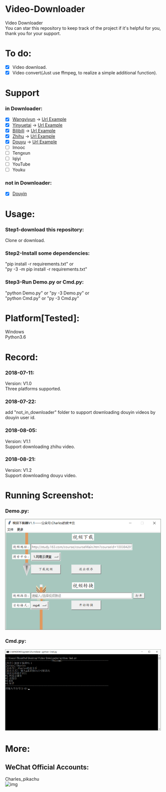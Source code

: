 # Video-Downloader
Video Downloader  
You can star this repository to keep track of the project if it's helpful for you, thank you for your support.

# To do:
- [x] Video download.
- [x] Video convert(Just use ffmpeg, to realize a simple additional function).

# Support
### in Downloader:
- [x] [Wangyiyun](https://study.163.com/) → [Url Example](http://study.163.com/course/courseMain.htm?courseId=1003842018)
- [x] [Yinyuetai](http://www.yinyuetai.com) → [Url Example](http://v.yinyuetai.com/video/3247548)
- [x] [Bilibili](https://www.bilibili.com/) → [Url Example](https://www.bilibili.com/video/av26443123?spm_id_from=333.338.__bofqi.13)
- [x] [Zhihu](https://www.zhihu.com/) → [Url Example](https://www.zhihu.com/question/21395276/answer/425130152)
- [x] [Douyu](https://www.douyu.com/) → [Url Example](https://v.douyu.com/show/8KxjMdB3GQQvVLwb)
- [ ] Imooc
- [ ] Tengxun
- [ ] Iqiyi
- [ ] YouTube
- [ ] Youku
### not in Downloader:
- [x] [Douyin](https://github.com/CharlesPikachu/Video-Downloader/tree/master/not_in_downloader/douyin)

# Usage:
### Step1-download this repository:
Clone or download.
### Step2-Install some dependencies:
"pip install -r requirements.txt" or  
"py -3 -m pip install -r requirements.txt"  
### Step3-Run Demo.py or Cmd.py:
"python Demo.py" or "py -3 Demo.py" or  
"python Cmd.py" or "py -3 Cmd.py"

# Platform[Tested]:
Windows  
Python3.6  

# Record:
### 2018-07-11:
Version: V1.0  
Three platforms supported.  
### 2018-07-22:
add "not_in_downloader" folder to support downloading douyin videos by douyin user id.
### 2018-08-05:
Version: V1.1  
Support downloading zhihu video.
### 2018-08-21:
Version: V1.2  
Support downloading douyu video.

# Running Screenshot:
### Demo.py:
![img](./Screenshot/Screenshot1.png)
### Cmd.py:
![img](./Screenshot/Screenshot2.png)

# More:
## WeChat Official Accounts:
Charles_pikachu  
![img](pikachu.jpg)